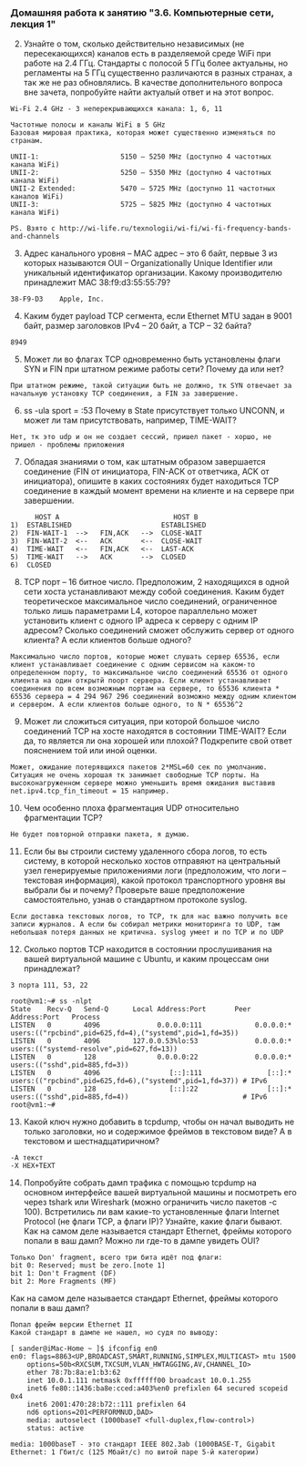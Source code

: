 ### Домашняя работа к занятию "3.6. Компьютерные сети, лекция 1"

2. Узнайте о том, сколько действительно независимых (не пересекающихся) каналов есть в разделяемой среде WiFi при работе на 2.4 ГГц. Стандарты с полосой 5 ГГц более актуальны, но регламенты на 5 ГГц существенно различаются в разных странах, а так же не раз обновлялись. В качестве дополнительного вопроса вне зачета, попробуйте найти актуалый ответ и на этот вопрос.
```
Wi-Fi 2.4 GHz - 3 неперекрывающихся канала: 1, 6, 11

Частотные полосы и каналы WiFi в 5 GHz
Базовая мировая практика, которая может существенно изменяться по странам.

UNII-1:                    5150 – 5250 MHz (доступно 4 частотных канала WiFi)
UNII-2:                    5250 – 5350 MHz (доступно 4 частотных канала WiFi)
UNII-2 Extended:           5470 – 5725 MHz (доступно 11 частотных каналов WiFi)
UNII-3:                    5725 – 5825 MHz (доступно 4 частотных канала WiFi)

PS. Взято с http://wi-life.ru/texnologii/wi-fi/wi-fi-frequency-bands-and-channels
```
3. Адрес канального уровня – MAC адрес – это 6 байт, первые 3 из которых называются OUI – Organizationally Unique Identifier или уникальный идентификатор организации. Какому производителю принадлежит MAC 38:f9:d3:55:55:79?
```
38-F9-D3	Apple, Inc.
```
4. Каким будет payload TCP сегмента, если Ethernet MTU задан в 9001 байт, размер заголовков IPv4 – 20 байт, а TCP – 32 байта?
```
8949
```
5. Может ли во флагах TCP одновременно быть установлены флаги SYN и FIN при штатном режиме работы сети? Почему да или нет?
```
При штатном режиме, такой ситуации быть не должно, тк SYN отвечает за начальную установку TCP соединения, а FIN за завершение.
```
6. ss -ula sport = :53 Почему в State присутствует только UNCONN, и может ли там присутствовать, например, TIME-WAIT?
```
Нет, тк это udp и он не создает сессий, пришел пакет - хоршо, не пришел - проблемы приложения
```
7. Обладая знаниями о том, как штатным образом завершается соединение (FIN от инициатора, FIN-ACK от ответчика, ACK от инициатора), опишите в каких состояниях будет находиться TCP соединение в каждый момент времени на клиенте и на сервере при завершении. 
```
      HOST A                            HOST B
1)  ESTABLISHED                      ESTABLISHED
2)  FIN-WAIT-1  -->   FIN,ACK   -->  CLOSE-WAIT
3)  FIN-WAIT-2  <--   ACK       <--  CLOSE-WAIT
4)  TIME-WAIT   <--   FIN,ACK   <--  LAST-ACK
5)  TIME-WAIT   -->   ACK       -->  CLOSED
6)  CLOSED  
```
8. TCP порт – 16 битное число. Предположим, 2 находящихся в одной сети хоста устанавливают между собой соединения. Каким будет теоретическое максимальное число соединений, ограниченное только лишь параметрами L4, которое параллельно может установить клиент с одного IP адреса к серверу с одним IP адресом? Сколько соединений сможет обслужить сервер от одного клиента? А если клиентов больше одного?
```
Максимально число портов, которые может слушать сервер 65536, если клиент устанавливает соединение с одним сервисом на каком-то определенном порту, то максимальное число соединений 65536 от одного клиента на один открытй поорт сервера. Если клиент устанавливает соединения по всем возможным портам на сервере, то 65536 клиента * 65536 сервера = 4 294 967 296 соединений возможно между одним клиентом и сервером. А если клиентов больше одного, то N * 65536^2
```
9. Может ли сложиться ситуация, при которой большое число соединений TCP на хосте находятся в состоянии TIME-WAIT? Если да, то является ли она хорошей или плохой? Подкрепите свой ответ пояснением той или иной оценки.
```
Может, ожидание потерявщихся пакетов 2*MSL=60 сек по умолчанию. Ситуация не очень хорошая тк занимает свободные TCP порты. На высоконагруженном сервере можно уменьшить время ожидания выставив net.ipv4.tcp_fin_timeout = 15 например.
```
10. Чем особенно плоха фрагментация UDP относительно фрагментации TCP?
```
Не будет повторной отправки пакета, я думаю.
```
11. Если бы вы строили систему удаленного сбора логов, то есть систему, в которой несколько хостов отправяют на центральный узел генерируемые приложениями логи (предположим, что логи – текстовая информация), какой протокол транспортного уровня вы выбрали бы и почему? Проверьте ваше предположение самостоятельно, узнав о стандартном протоколе syslog.
```
Если доставка текстовых логов, то TCP, тк для нас важно получить все записи журналов. А если бы собирал метрики мониторинга то UDP, там небольшая потеря данных не критична. syslog умеет и по TCP и по UDP 
```
12. Сколько портов TCP находится в состоянии прослушивания на вашей виртуальной машине с Ubuntu, и каким процессам они принадлежат?
```
3 порта 111, 53, 22

root@vm1:~# ss -nlpt
State    Recv-Q   Send-Q      Local Address:Port       Peer Address:Port   Process
LISTEN   0        4096              0.0.0.0:111             0.0.0.0:*       users:(("rpcbind",pid=625,fd=4),("systemd",pid=1,fd=35))
LISTEN   0        4096        127.0.0.53%lo:53              0.0.0.0:*       users:(("systemd-resolve",pid=627,fd=13))
LISTEN   0        128               0.0.0.0:22              0.0.0.0:*       users:(("sshd",pid=885,fd=3))
LISTEN   0        4096                 [::]:111                [::]:*       users:(("rpcbind",pid=625,fd=6),("systemd",pid=1,fd=37)) # IPv6
LISTEN   0        128                  [::]:22                 [::]:*       users:(("sshd",pid=885,fd=4))                            # IPv6
root@vm1:~#
```
13. Какой ключ нужно добавить в tcpdump, чтобы он начал выводить не только заголовки, но и содержимое фреймов в текстовом виде? А в текстовом и шестнадцатиричном?
```
-A текст
-X HEX+TEXT
```
14. Попробуйте собрать дамп трафика с помощью tcpdump на основном интерфейсе вашей виртуальной машины и посмотреть его через tshark или Wireshark (можно ограничить число пакетов -c 100). Встретились ли вам какие-то установленные флаги Internet Protocol (не флаги TCP, а флаги IP)? Узнайте, какие флаги бывают. Как на самом деле называется стандарт Ethernet, фреймы которого попали в ваш дамп? Можно ли где-то в дампе увидеть OUI?
```
Только Don' fragment, всего три бита идёт под флаги:
bit 0: Reserved; must be zero.[note 1]
bit 1: Don't Fragment (DF)
bit 2: More Fragments (MF)
```
Как на самом деле называется стандарт Ethernet, фреймы которого попали в ваш дамп?
```
Попал фрейм версии Ethernet II
Какой стандарт в дампе не нашел, но судя по выводу:

[ sander@iMac-Home ~ ]$ ifconfig en0
en0: flags=8863<UP,BROADCAST,SMART,RUNNING,SIMPLEX,MULTICAST> mtu 1500
	options=50b<RXCSUM,TXCSUM,VLAN_HWTAGGING,AV,CHANNEL_IO>
	ether 78:7b:8a:e1:b3:62
	inet 10.0.1.111 netmask 0xffffff00 broadcast 10.0.1.255
	inet6 fe80::1436:ba8e:cced:a403%en0 prefixlen 64 secured scopeid 0x4
	inet6 2001:470:28:b72::111 prefixlen 64
	nd6 options=201<PERFORMNUD,DAD>
	media: autoselect (1000baseT <full-duplex,flow-control>)
	status: active

media: 1000baseT - это стандарт IEEE 802.3ab (1000BASE-T, Gigabit Ethernet: 1 Гбит/с (125 Мбайт/с) по витой паре 5-й категории)
```
